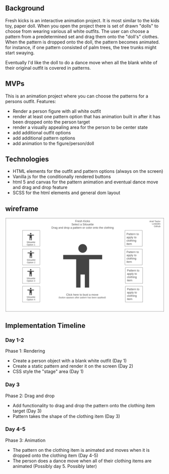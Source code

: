 ## Background

Fresh kicks is an interactive animation project. It is most similar to the kids toy, paper doll. When you open the project there is set of drawn "dolls" to choose from wearing various all white outfits. The user can choose a pattern from a predetermined set and drag them onto the "doll's" clothes. When the pattern is dropped onto the doll, the pattern becomes animated. for instance, if one pattern consisted of palm trees, the tree trunks might start swaying. 

Eventually I'd like the doll to do a dance move when all the blank white of their original outfit is covered in patterns. 

## MVPs
This is an animation project where you can choose the patterns for a persons outfit. 
Features: 
  - Render a person figure with all white outfit
  - render at least one pattern option that has animation built in after it has been dropped onto the person target
  - render a visually appealing area for the person to be center state
  - add additional outfit options
  - add additional pattern options
  - add animation to the figure/person/doll
  
  ## Technologies
  - HTML elements for the outfit and pattern options (always on the screen)
  - Vanilla js for the conditionally rendered buttons
  - html 5 and canvas for the pattern animation and eventual dance move and drag and drop feature
  - SCSS for the html elements and general dom layout
  
  ## wireframe
  <p align="center">
  <img src="https://github.com/arieltlr/freshkicks/blob/main/wireframe/app_sketch.png" />
  </p>
  
  ## Implementation Timeline
  
  ### Day 1-2
  Phase 1: Rendering
  - Create a person object with a blank white outfit (Day 1)
  - Create a static pattern and render it on the screen (Day 2)
  - CSS style the "stage" area (Day 1)
  
  ### Day 3
  Phase 2: Drag and drop
  - Add functionality to drag and drop the pattern onto the clothing item target (Day 3)
  - Pattern takes the shape of the clothing item (Day 3)
  
  ### Day 4-5
  Phase 3: Animation
  - The pattern on the clothing item is animated and moves when it is dropped onto the clothing item (Day 4-5)
  - The person does a dance move when all of their clothing items are animated (Possibly day 5. Possibly later)
  